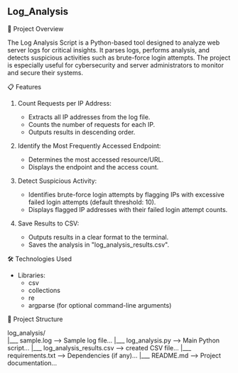 ## Log_Analysis

🚀 Project Overview

The Log Analysis Script is a Python-based tool designed to analyze web server logs for critical insights. 
It parses logs, performs analysis, and detects suspicious activities such as brute-force login attempts. 
The project is especially useful for cybersecurity and server administrators to monitor and secure their systems.


📋 Features

1. Count Requests per IP Address:
   - Extracts all IP addresses from the log file.
   - Counts the number of requests for each IP.
   - Outputs results in descending order.

2. Identify the Most Frequently Accessed Endpoint:
   - Determines the most accessed resource/URL.
   - Displays the endpoint and the access count.

3. Detect Suspicious Activity:
   - Identifies brute-force login attempts by flagging IPs with excessive failed login attempts (default threshold: 10).
   - Displays flagged IP addresses with their failed login attempt counts.

4. Save Results to CSV:
   - Outputs results in a clear format to the terminal.
   - Saves the analysis in "log_analysis_results.csv".


🛠️ Technologies Used

- Libraries:
  - csv
  - collections
  - re
  - argparse (for optional command-line arguments)


📁 Project Structure

log_analysis/                     
|___ sample.log                  --> Sample log file...
|___ log_analysis.py             --> Main Python script...
|___ log_analysis_results.csv    --> created CSV file...
|___ requirements.txt            --> Dependencies (if any)...
|___ README.md                   --> Project documentation...
